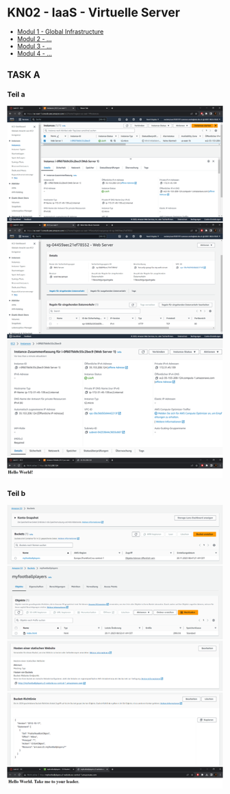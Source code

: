 # KN02 - IaaS - Virtuelle Server

- [Modul 1 - Global Infrastructure](/KN02/Global%20Infrastructure/README.md)
- [Modul 2 - ...]()
- [Modul 3 - ...]()
- [Modul 4 - ...]()


## TASK A

### Teil a
![](/KN02/Content/Teil%20a/Teil1.png)
![](/KN02/Content/Teil%20a/Teil2.png)
![](/KN02/Content/Teil%20a/Details.png)
![](/KN02/Content/Teil%20a/LAbHMLT.png)

### Teil b
![](/KN02/Content/Teil%20b/BucketsList.png)
![](/KN02/Content/Teil%20b/BucketDataList.png)
![](/KN02/Content/Teil%20b/EigenschaftenBucket.png)
![](/KN02/Content/Teil%20b/PolicyJson.png)
![](/KN02/Content/Teil%20b/Html.png)

